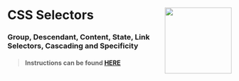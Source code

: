 # CSS Selectors <img align="right" src="https://github.com/Learning-Fuze/prototypes_C7/blob/assets/assets/images/logos/LF_LOGO.png?raw=true" width="150">
### Group, Descendant, Content, State, Link Selectors, Cascading and Specificity

>#### Instructions can be found <a href="http://learning-fuze.github.io/prototypes_C7/#/CSS-Selectors" target="_blank">HERE</a>